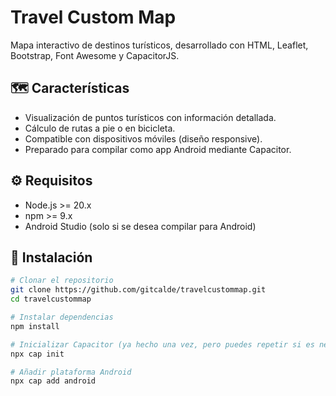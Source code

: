 # Travel Custom Map

Mapa interactivo de destinos turísticos, desarrollado con HTML, Leaflet, Bootstrap, Font Awesome y CapacitorJS.

## 🗺️ Características

- Visualización de puntos turísticos con información detallada.
- Cálculo de rutas a pie o en bicicleta.
- Compatible con dispositivos móviles (diseño responsive).
- Preparado para compilar como app Android mediante Capacitor.

## ⚙️ Requisitos

- Node.js >= 20.x
- npm >= 9.x
- Android Studio (solo si se desea compilar para Android)

## 🚀 Instalación

```bash
# Clonar el repositorio
git clone https://github.com/gitcalde/travelcustommap.git
cd travelcustommap

# Instalar dependencias
npm install

# Inicializar Capacitor (ya hecho una vez, pero puedes repetir si es necesario)
npx cap init

# Añadir plataforma Android
npx cap add android
